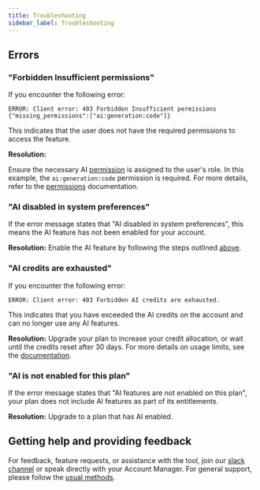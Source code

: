 ```yaml
---
title: Troubleshooting
sidebar_label: Troubleshooting
---
```


## Errors

### "Forbidden Insufficient permissions"

If you encounter the following error:

```
ERROR: Client error: 403 Forbidden Insufficient permissions {"missing_permissions":["ai:generation:code"]}
```

This indicates that the user does not have the required permissions to access the feature.

**Resolution:**

Ensure the necessary AI [permission](/docs/permissions#ai) is assigned to the user's role. In this example, the `ai:generation:code` permission is required. For more details, refer to the [permissions](/docs/permissions#ai) documentation.

### "AI disabled in system preferences"

If the error message states that "AI disabled in system preferences", this means the AI feature has not been enabled for your account.

**Resolution:**
Enable the AI feature by following the steps outlined [above](#enabling-the-feature).

### "AI credits are exhausted"

If you encounter the following error:
```
ERROR: Client error: 403 Forbidden AI credits are exhausted.
```

This indicates that you have exceeded the AI credits on the account and can no longer use any AI features. 

**Resolution:**
Upgrade your plan to increase your credit allocation, or wait until the credits reset after 30 days. For more details on usage limits, see the [documentation](#usage-limits).

### "AI is not enabled for this plan"

If the error message states that "AI features are not enabled on this plan", your plan does not include AI features as part of its entitlements.

**Resolution:**
Upgrade to a plan that has AI enabled.

## Getting help and providing feedback

For feedback, feature requests, or assistance with the tool, join our [slack channel](https://pact-foundation.slack.com/archives/C07K2FT0XKK) or speak directly with your Account Manager. For general support, please follow the [usual methods](https://support.smartbear.com/pactflow/message/).